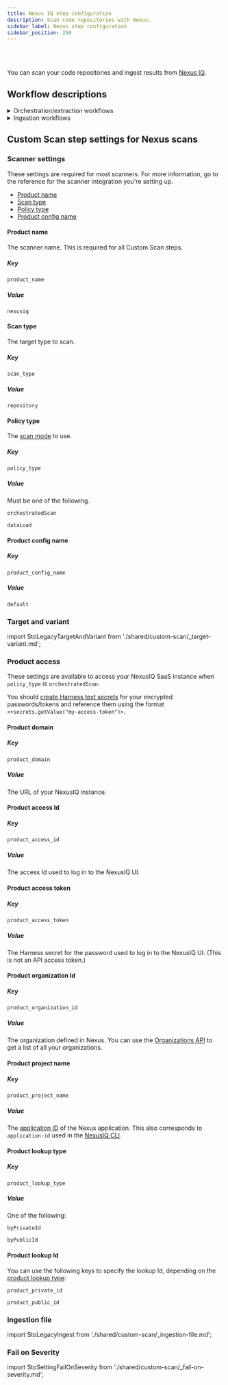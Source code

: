 ```yaml
---
title: Nexus IQ step configuration
description: Scan code repositories with Nexus.
sidebar_label: Nexus step configuration
sidebar_position: 250
---
```


<DocsTag  text="Code repo scanners"  backgroundColor= "#cbe2f9" textColor="#0b5cad" link="/docs/security-testing-orchestration/sto-techref-category/security-step-settings-reference#code-repo-scanners"  />
<DocsTag  text="Orchestration" backgroundColor= "#e3cbf9" textColor="#5c0bad" link="/docs/security-testing-orchestration/get-started/key-concepts/run-an-orchestrated-scan-in-sto"  />
<DocsTag  text="Extraction" backgroundColor= "#e3cbf9" textColor="#5c0bad" link="/docs/security-testing-orchestration/get-started/key-concepts/sto-workflows-overview#extraction-scans-in-sto" />
<DocsTag  text="Ingestion" backgroundColor= "#e3cbf9" textColor="#5c0bad" link="/docs/security-testing-orchestration/get-started/key-concepts/ingest-scan-results-into-an-sto-pipeline" />
<br/>
<br/>

You can scan your code repositories and ingest results from [Nexus IQ](https://docs.developer.tech.gov.sg/docs/ship-hats-docs/tools/nexus-iq/nexus-iq-overview).

## Workflow descriptions

<details>
<summary>Orchestration/extraction workflows</summary>

import CustomScanWorkflowRepo from './shared/custom-scan/_workflow.md';

<CustomScanWorkflowRepo />

</details>

<details>
<summary>Ingestion workflows</summary>

import CustomScanWorkflowIngest from './shared/custom-scan/_workflow-ingest-only.md';

<CustomScanWorkflowIngest />

</details>

## Custom Scan step settings for Nexus scans

### Scanner settings

These settings are required for most scanners. For more information, go to the reference for the scanner integration you're setting up.

- [Product name](#product-name)
- [Scan type](#scan-type)
- [Policy type](#policy-type)
- [Product config name](#product-config-name)


#### Product name

The scanner name. This is required for all Custom Scan steps. 

##### Key
```
product_name
```

##### Value

```
nexusiq
```

#### Scan type

The target type to scan. 

##### Key
```
scan_type
```

##### Value

```
repository
```


#### Policy type

The [scan mode](/docs/security-testing-orchestration/get-started/key-concepts/sto-workflows-overview) to use. 

##### Key
```
policy_type
```

##### Value

Must be one of the following.

```
orchestratedScan
```
```
dataLoad
```

#### Product config name

##### Key
```
product_config_name
```

##### Value

```
default
```

### Target and variant


import StoLegacyTargetAndVariant  from './shared/custom-scan/_target-variant.md';


<StoLegacyTargetAndVariant />

<!-- 
### Nexus scan settings

* `product_name` = `nexusiq`
* [`scan_type`](/docs/security-testing-orchestration/sto-techref-category/security-step-settings-reference#scanner-categories) = `repository`
* [`policy_type`](/docs/security-testing-orchestration/sto-techref-category/security-step-settings-reference#data-ingestion-methods) = `orchestratedScan` or `dataLoad`
* When [`policy_type`](/docs/security-testing-orchestration/sto-techref-category/security-step-settings-reference#data-ingestion-methods) is set to `orchestratedScan`:
	+ `product_domain` — The URL of your NexusIQ instance.
	+ `product_access_id` — The password used to log in to the NexusIQ UI.
	+ `product_access_token` — The password used to log in to the NexusIQ UI. (This is not an API access token.)
	+ `product_organization_id` — The organization defined in Nexus. You can use the [Organzations API](https://help.sonatype.com/iqserver/automating/rest-apis/organizations-rest-api---v2) to get a list of all your organizations. 
	+ `product_project_name` — The [application ID](https://help.sonatype.com/iqserver/managing/application-management) of the Nexus application. This also corresponds to `application-id` used in the [NexusIQ CLI](https://help.sonatype.com/iqserver/integrations/nexus-iq-cli). 
	+ `product_lookup_type`
		- accepted value(s): `byPrivateId`, `byPublicId`
	+ When `product_lookup_type` is set to `byPublicId`:
		- product\_public\_id
	+ When `product_lookup_type` is set to `byPrivateId`:
		- product\_private\_id
	+ `product_config_name`
		- Accepted values(s): `default`
* `fail_on_severity` - See [Fail on Severity](#fail-on-severity).

-->

### Product access

These settings are available to access your NexusIQ SaaS instance when `policy_type` is `orchestratedScan`. 

You should [create Harness text secrets](/docs/platform/secrets/add-use-text-secrets) for your encrypted passwords/tokens and reference them using the format `<+secrets.getValue("my-access-token")>`.

#### Product domain

##### Key
```
product_domain
```

##### Value

The URL of your NexusIQ instance.

#### Product access Id


##### Key

```
product_access_id
```

##### Value

The access Id used to log in to the NexusIQ UI.


#### Product access token

##### Key

```
product_access_token
```

##### Value

The Harness secret for the password used to log in to the NexusIQ UI. (This is not an API access token.)



#### Product organization Id


##### Key
```
product_organization_id
```

##### Value

The organization defined in Nexus. You can use the [Organizations API](https://help.sonatype.com/iqserver/automating/rest-apis/organizations-rest-api---v2) to get a list of all your organizations. 


#### Product project name


##### Key
```
product_project_name
```

##### Value

The [application ID](https://help.sonatype.com/iqserver/managing/application-management) of the Nexus application. This also corresponds to `application-id` used in the [NexusIQ CLI](https://help.sonatype.com/iqserver/integrations/nexus-iq-cli).


#### Product lookup type


##### Key
```
product_lookup_type
```

##### Value

One of the following:

```
byPrivateId
```
```
byPublicId
```

#### Product lookup Id

You can use the following keys to specify the lookup Id, depending on the [product lookup type](#product-lookup-type):

```
product_private_id
```
```
product_public_id
```


### Ingestion file


import StoLegacyIngest from './shared/custom-scan/_ingestion-file.md'; 


<StoLegacyIngest />



### Fail on Severity

import StoSettingFailOnSeverity from './shared/custom-scan/_fail-on-severity.md';

<StoSettingFailOnSeverity />
